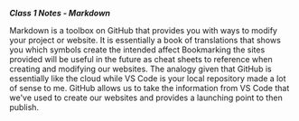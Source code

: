 ***Class 1 Notes - Markdown***

Markdown is a toolbox on GitHub that provides you with ways to modify your project or website. It is essentially a book of translations that shows you which symbols create the intended affect
Bookmarking the sites provided will be useful in the future as cheat sheets to reference when creating and modifying our websites.
The analogy given that GitHub is essentially like the cloud while VS Code is your local repository made a lot of sense to me. GitHub allows us to take the information from VS Code that we've used to create our websites and provides a launching point to then publish.
